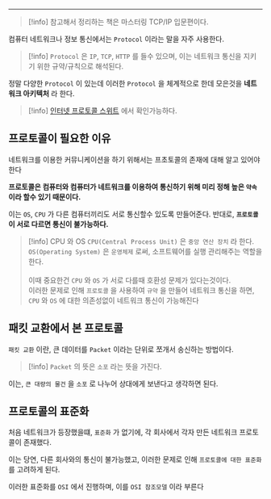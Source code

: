 
---

>[!info] 참고해서 정리하는 책은 마스터링 TCP/IP 입문편이다.

컴퓨터 네트워크나 정보 통신에서는 `Protocol` 이라는 말을 자주 사용한다.

>[!info] `Protocol` 은 `IP`, `TCP`, `HTTP` 를 들수 있으며, 이는 네트워크 통신을 지키기 위한 규약/규칙으로 해석된다.

정말 다양한 `Protocol` 이 있는데 이러한 `Protocol` 을 체계적으로 한데 모은것을 **네트워크 아키텍처** 라 한다.

>[!info] [인터넷 프로토콜 스위트](https://ko.wikipedia.org/wiki/%EC%9D%B8%ED%84%B0%EB%84%B7_%ED%94%84%EB%A1%9C%ED%86%A0%EC%BD%9C_%EC%8A%A4%EC%9C%84%ED%8A%B8) 에서 확인가능하다.

## 프로토콜이 필요한 이유

네트워크를 이용한 커뮤니케이션을 하기 위해서는 프초토콜의 존재에 대해 알고 있어야 한다

**프로토콜은 컴퓨터와 컴퓨터가 네트워크를 이용하여 통신하기 위해 미리 정해 높은 `약속` 이라 할수 있기 때문이다.** 

이는 `OS`, `CPU` 가 다른 컴퓨터끼리도 서로 통신할수 있도록 만들어준다.
반대로, **`프로토콜` 이 서로 다르면 통신이 불가능하다.**

>[!info] CPU 와 OS
>`CPU(Central Process Unit)` 은 `중앙 연산 장치` 라 한다.<br> `OS(Operating System)` 은 `운영체제` 로써, 소프트웨어를 실행 관리해주는 역할을 한다.<br><br>이때 중요한건 `CPU` 와 `OS` 가 서로 다를때 호환성 문제가 있다는것이다.<br> 이러한 문제로 인해 `프로토콜` 을 사용하여 `규약` 을 만들어 네트워크 통신을 하면, `CPU` 와 `OS` 에 대한 의존성없이 네트워크 통신이 가능해진다

## 패킷 교환에서 본 프로토콜
 
`패킷 교환` 이란, 큰 데이터를 `Packet` 이라는 단위로 쪼개서 송신하는 방법이다.

>[!info] `Packet` 의 뜻은 `소포` 라는 뜻을 가진다.

이는, `큰 대량의 물건` 을 `소포` 로 나누어 상대에게 보낸다고 생각하면 된다.

## 프로토콜의 표준화

처음 네트워크가 등장했을떄, `표준화` 가 없기에, 각 회사에서 각자 만든 네트워크 프로토콜이  존재했다.

이는 당연, 다른 회사와의 통신이 불가능했고, 이러한 문제로 인해 `프로토콜에 대한 표준화` 를 고려하게 된다.

이러한 표준화를 `OSI` 에서 진행하며, 이를 `OSI 참조모델` 이라 부른다

